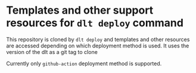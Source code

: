 # Templates and other support resources for `dlt deploy` command

This repository is cloned by `dlt deploy` and templates and other resources are accessed depending on which deployment method is used. It uses the version of the dlt as a git tag to clone

Currently only `github-action` deployment method is supported.